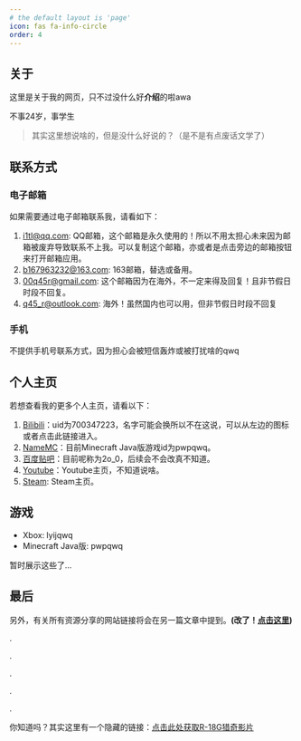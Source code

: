 ```yaml
---
# the default layout is 'page'
icon: fas fa-info-circle
order: 4
---
```


## 关于

这里是关于我的网页，只不过没什么好**介绍**的啦awa

不事24岁，事学生

> 其实这里想说啥的，但是没什么好说的？（是不是有点废话文学了）

## 联系方式
### 电子邮箱
如果需要通过电子邮箱联系我，请看如下：
1. <i1tl@qq.com>: QQ邮箱，这个邮箱是永久使用的！所以不用太担心未来因为邮箱被废弃导致联系不上我。可以复制这个邮箱，亦或者是点击旁边的邮箱按钮来打开邮箱应用。
2. <b167963232@163.com>: 163邮箱，替选或备用。
3. <00q45r@gmail.com>: 这个邮箱因为在海外，不一定来得及回复！且非节假日时段不回复。
4. <q45_r@outlook.com>: 海外！虽然国内也可以用，但非节假日时段不回复

### 手机
不提供手机号联系方式，因为担心会被短信轰炸或被打扰啥的qwq

## 个人主页
若想查看我的更多个人主页，请看以下：
1. [Bilibili](https://space.bilibili.com/700347223)：uid为700347223，名字可能会换所以不在这说，可以从左边的图标或者点击此链接进入。
2. [NameMC](https://namemc.com/pwpqwq.2)：目前Minecraft Java版游戏id为pwpqwq。
3. [百度贴吧](https://tieba.baidu.com/home/main?id=tb.1.49690218.K2PGvGVTyjnyGGjQ8xIVQQ)：目前呢称为2o_0，后续会不会改真不知道。
4. [Youtube](https://youtube.com/@qwqawa)：Youtube主页，不知道说啥。
5. [Steam](https://steamcommunity.com/id/qwq672/): Steam主页。

## 游戏
- Xbox: lyijqwq
- Minecraft Java版: pwpqwq

暂时展示这些了...

## 最后
另外，有关所有资源分享的网站链接将会在另一篇文章中提到。**(改了！[点击这里](https://iiqwq.github.io/posts/ShareLink/))**

.

.

.

.

.

你知道吗？其实这里有一个隐藏的链接：[点击此处获取R-18G猎奇影片](https://vdse.bdstatic.com//192d9a98d782d9c74c96f09db9378d93.mp4?authorization=bce-auth-v1%2F40f207e648424f47b2e3dfbb1014b1a5%2F2021-07-12T02%3A14%3A24Z%2F-1%2Fhost%2F530146520a1c89fb727fbbdb8a0e0c98ec69955459aed4b1c8e00839187536c9)
